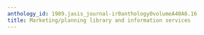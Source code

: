 ```yaml
---
anthology_id: 1989.jasis_journal-ir0anthology0volumeA40A6.16
title: Marketing/planning library and information services
---
```

